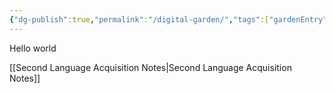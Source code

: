 ```yaml
---
{"dg-publish":true,"permalink":"/digital-garden/","tags":["gardenEntry"]}
---
```


Hello world

[[Second Language Acquisition Notes\|Second Language Acquisition Notes]]